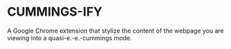 # CUMMINGS-IFY 

A Google Chrome extension that stylize the content of the webpage you are viewing into a quasi-e.-e.-cummings mode.
